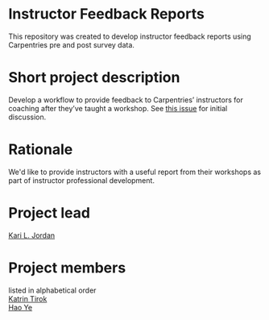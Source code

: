 # Instructor Feedback Reports
This repository was created to develop instructor feedback reports using Carpentries pre and post survey data.

# Short project description
Develop a workflow to provide feedback to Carpentries’ instructors for coaching after they’ve taught a workshop.
See [this issue](https://github.com/carpentries/instructor-development/issues/70) for
initial discussion.

# Rationale
We'd like to provide instructors with a useful report from their workshops as part of instructor professional development.

# Project lead
[Kari L. Jordan](https://github.com/kariljordan)

# Project members 
listed in alphabetical order  
[Katrin Tirok](https://github.com/katrintirok)  
[Hao Ye](https://github.com/ha0ye)  


